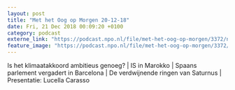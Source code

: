```yaml
---
layout: post
title: "Met het Oog op Morgen 20-12-18"
date: Fri, 21 Dec 2018 00:09:20 +0100
category: podcast
externe_link: "https://podcast.npo.nl/file/met-het-oog-op-morgen/3372/nporadio1_met-het-oog-op-morgen_20181221_201218.mp3"
feature_image: "https://podcast.npo.nl/file/met-het-oog-op-morgen/3372/nporadio1_met-het-oog-op-morgen_20181221_201218.mp3"
---
```


Is het klimaatakkoord ambitieus genoeg? | IS in Marokko | Spaans parlement vergadert in Barcelona | De verdwijnende ringen van Saturnus | Presentatie: Lucella Carasso
